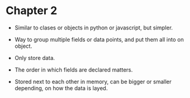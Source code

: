 # Chapter 2

- Similar to clases or objects in python or javascript, but simpler.

- Way to group multiple fields or data points, and put them all into on object.

- Only store data.

- The order in which fields are declared matters.

- Stored next to each other in memory, can be bigger or smaller depending, on how
  the data is layed.
